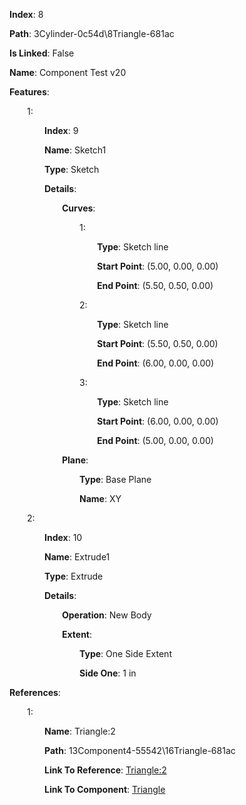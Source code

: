 **Index**: 8

**Path**: 3Cylinder-0c54d\8Triangle-681ac

**Is Linked**: False

**Name**: Component Test v20

**Features**:

&emsp;&emsp;1:

&emsp;&emsp;&emsp;&emsp;**Index**: 9

&emsp;&emsp;&emsp;&emsp;**Name**: Sketch1

&emsp;&emsp;&emsp;&emsp;**Type**: Sketch

&emsp;&emsp;&emsp;&emsp;**Details**:

&emsp;&emsp;&emsp;&emsp;&emsp;&emsp;**Curves**:

&emsp;&emsp;&emsp;&emsp;&emsp;&emsp;&emsp;&emsp;1:

&emsp;&emsp;&emsp;&emsp;&emsp;&emsp;&emsp;&emsp;&emsp;&emsp;**Type**: Sketch line

&emsp;&emsp;&emsp;&emsp;&emsp;&emsp;&emsp;&emsp;&emsp;&emsp;**Start Point**: (5.00, 0.00, 0.00)

&emsp;&emsp;&emsp;&emsp;&emsp;&emsp;&emsp;&emsp;&emsp;&emsp;**End Point**: (5.50, 0.50, 0.00)

&emsp;&emsp;&emsp;&emsp;&emsp;&emsp;&emsp;&emsp;2:

&emsp;&emsp;&emsp;&emsp;&emsp;&emsp;&emsp;&emsp;&emsp;&emsp;**Type**: Sketch line

&emsp;&emsp;&emsp;&emsp;&emsp;&emsp;&emsp;&emsp;&emsp;&emsp;**Start Point**: (5.50, 0.50, 0.00)

&emsp;&emsp;&emsp;&emsp;&emsp;&emsp;&emsp;&emsp;&emsp;&emsp;**End Point**: (6.00, 0.00, 0.00)

&emsp;&emsp;&emsp;&emsp;&emsp;&emsp;&emsp;&emsp;3:

&emsp;&emsp;&emsp;&emsp;&emsp;&emsp;&emsp;&emsp;&emsp;&emsp;**Type**: Sketch line

&emsp;&emsp;&emsp;&emsp;&emsp;&emsp;&emsp;&emsp;&emsp;&emsp;**Start Point**: (6.00, 0.00, 0.00)

&emsp;&emsp;&emsp;&emsp;&emsp;&emsp;&emsp;&emsp;&emsp;&emsp;**End Point**: (5.00, 0.00, 0.00)

&emsp;&emsp;&emsp;&emsp;&emsp;&emsp;**Plane**:

&emsp;&emsp;&emsp;&emsp;&emsp;&emsp;&emsp;&emsp;**Type**: Base Plane

&emsp;&emsp;&emsp;&emsp;&emsp;&emsp;&emsp;&emsp;**Name**: XY

&emsp;&emsp;2:

&emsp;&emsp;&emsp;&emsp;**Index**: 10

&emsp;&emsp;&emsp;&emsp;**Name**: Extrude1

&emsp;&emsp;&emsp;&emsp;**Type**: Extrude

&emsp;&emsp;&emsp;&emsp;**Details**:

&emsp;&emsp;&emsp;&emsp;&emsp;&emsp;**Operation**: New Body

&emsp;&emsp;&emsp;&emsp;&emsp;&emsp;**Extent**:

&emsp;&emsp;&emsp;&emsp;&emsp;&emsp;&emsp;&emsp;**Type**: One Side Extent

&emsp;&emsp;&emsp;&emsp;&emsp;&emsp;&emsp;&emsp;**Side One**: 1 in

**References**:

&emsp;&emsp;1:

&emsp;&emsp;&emsp;&emsp;**Name**: Triangle:2

&emsp;&emsp;&emsp;&emsp;**Path**: 13Component4-55542\16Triangle-681ac

&emsp;&emsp;&emsp;&emsp;**Link To Reference**: [Triangle:2](/data_test/13Component4-55542/16Triangle-681ac/timeline.md)

&emsp;&emsp;&emsp;&emsp;**Link To Component**: [Triangle](/data_test/3Cylinder-0c54d/8Triangle-681ac/timeline.md)

